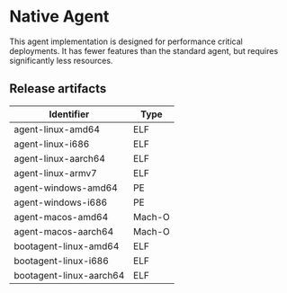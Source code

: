 # Native Agent

This agent implementation is designed for performance critical deployments. It
has fewer features than the standard agent, but requires significantly less
resources.

## Release artifacts

| Identifier              | Type   |
| ----------------------- | ------ |
| agent-linux-amd64       | ELF    |
| agent-linux-i686        | ELF    |
| agent-linux-aarch64     | ELF    |
| agent-linux-armv7       | ELF    |
| agent-windows-amd64     | PE     |
| agent-windows-i686      | PE     |
| agent-macos-amd64       | Mach-O |
| agent-macos-aarch64     | Mach-O |
| bootagent-linux-amd64   | ELF    |
| bootagent-linux-i686    | ELF    |
| bootagent-linux-aarch64 | ELF    |
